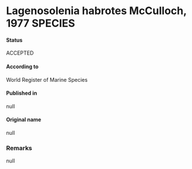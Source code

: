 Lagenosolenia habrotes McCulloch, 1977 SPECIES
=======

#### Status
ACCEPTED

#### According to
World Register of Marine Species

#### Published in
null

#### Original name
null

### Remarks
null